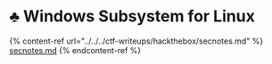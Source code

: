 # ♣️ Windows Subsystem for Linux

{% content-ref url="../../../ctf-writeups/hackthebox/secnotes.md" %}
[secnotes.md](../../../ctf-writeups/hackthebox/secnotes.md)
{% endcontent-ref %}
